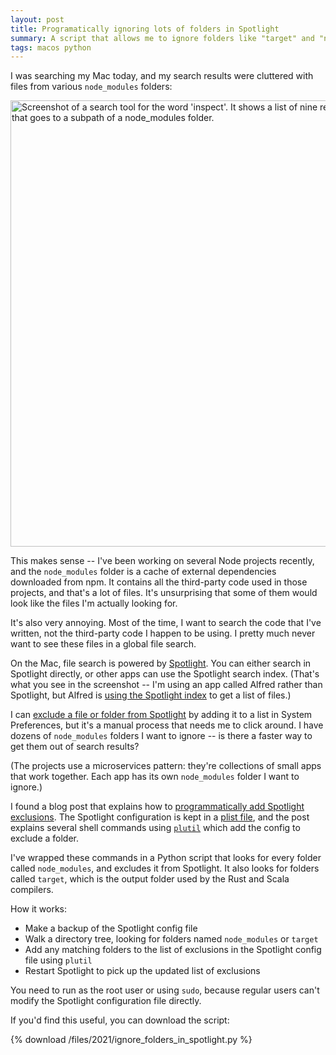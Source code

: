 ```yaml
---
layout: post
title: Programatically ignoring lots of folders in Spotlight
summary: A script that allows me to ignore folders like "target" and "node_modules", so they don't appear in search results.
tags: macos python
---
```


I was searching my Mac today, and my search results were cluttered with files from various `node_modules` folders:

<img src="/images/2021/cluttered_search_results_2x.png" srcset="/images/2021/cluttered_search_results_2x.png 2x, /images/2021/cluttered_search_results_2x.png 1x" style="width: 714px;" alt="Screenshot of a search tool for the word 'inspect'. It shows a list of nine results, each with a path under it that goes to a subpath of a node_modules folder.">

This makes sense -- I've been working on several Node projects recently, and the `node_modules` folder is a cache of external dependencies downloaded from npm.
It contains all the third-party code used in those projects, and that's a lot of files.
It's unsurprising that some of them would look like the files I'm actually looking for.

It's also very annoying.
Most of the time, I want to search the code that I've written, not the third-party code I happen to be using.
I pretty much never want to see these files in a global file search.

On the Mac, file search is powered by [Spotlight][spotlight].
You can either search in Spotlight directly, or other apps can use the Spotlight search index.
(That's what you see in the screenshot -- I'm using an app called Alfred rather than Spotlight, but Alfred is [using the Spotlight index][index] to get a list of files.)

I can [exclude a file or folder from Spotlight][exclude] by adding it to a list in System Preferences, but it's a manual process that needs me to click around.
I have dozens of `node_modules` folders I want to ignore -- is there a faster way to get them out of search results?

(The projects use a microservices pattern: they're collections of small apps that work together.
Each app has its own `node_modules` folder I want to ignore.)

I found a blog post that explains how to [programmatically add Spotlight exclusions][programmatically].
The Spotlight configuration is kept in a [plist file][plist], and the post explains several shell commands using [`plutil`][plutil] which add the config to exclude a folder.

I've wrapped these commands in a Python script that looks for every folder called `node_modules`, and excludes it from Spotlight.
It also looks for folders called `target`, which is the output folder used by the Rust and Scala compilers.

How it works:

-   Make a backup of the Spotlight config file
-   Walk a directory tree, looking for folders named `node_modules` or `target`
-   Add any matching folders to the list of exclusions in the Spotlight config file using `plutil`
-   Restart Spotlight to pick up the updated list of exclusions

You need to run as the root user or using `sudo`, because regular users can't modify the Spotlight configuration file directly.

If you'd find this useful, you can download the script:

{% download /files/2021/ignore_folders_in_spotlight.py %}

[spotlight]: https://support.apple.com/en-gb/guide/mac-help/mchlp1008/mac
[index]: https://www.alfredapp.com/help/troubleshooting/indexing/spotlight/
[exclude]: https://support.apple.com/en-gb/guide/mac-help/mchlp2811/11.0/mac/11.0
[programmatically]: https://blog.christovic.com/2021/02/programatically-adding-spotlight.html
[plist]: https://en.wikipedia.org/wiki/Property_list
[plutil]: https://www.youtube.com/watch?t=5s&v=e1QAw18lpUE

